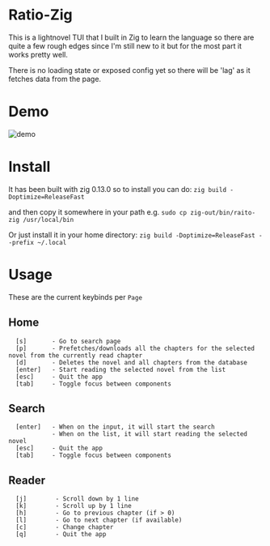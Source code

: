 # Ratio-Zig
This is a lightnovel TUI that I built in Zig to learn the language so there
are quite a few rough edges since I'm still new to it but for the most part it
works pretty well.

There is no loading state or exposed config yet so there will be 'lag' as it 
fetches data from the page.

# Demo
![demo](https://res.cloudinary.com/drolz1vqt/image/upload/v1725534696/raito-zig/zqpygtrslma960fuldaw.gif)

# Install

It has been built with zig 0.13.0 so to install you can do:
`zig build -Doptimize=ReleaseFast`

and then copy it somewhere in your path e.g.
`sudo cp zig-out/bin/raito-zig /usr/local/bin`

Or just install it in your home directory:
`zig build -Doptimize=ReleaseFast --prefix ~/.local`

# Usage

These are the current keybinds per `Page`

## Home
```
  [s]       - Go to search page
  [p]       - Prefetches/downloads all the chapters for the selected novel from the currently read chapter
  [d]       - Deletes the novel and all chapters from the database
  [enter]   - Start reading the selected novel from the list
  [esc]     - Quit the app
  [tab]     - Toggle focus between components
```

## Search
```
  [enter]   - When on the input, it will start the search
            - When on the list, it will start reading the selected novel
  [esc]     - Quit the app
  [tab]     - Toggle focus between components
```

## Reader
```
  [j]        - Scroll down by 1 line
  [k]        - Scroll up by 1 line
  [h]        - Go to previous chapter (if > 0)
  [l]        - Go to next chapter (if available)
  [c]        - Change chapter
  [q]        - Quit the app
```
